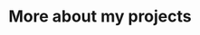<html>
 <head>
     <h1>More about my projects</h1>
 <object data="a.html"></object>
 <object data="a1.html"></object>
 <object data="a2.html"></object>
 </head>

</html>

